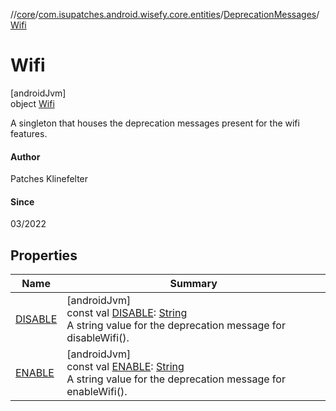 //[core](../../../../index.md)/[com.isupatches.android.wisefy.core.entities](../../index.md)/[DeprecationMessages](../index.md)/[Wifi](index.md)

# Wifi

[androidJvm]\
object [Wifi](index.md)

A singleton that houses the deprecation messages present for the wifi features.

#### Author

Patches Klinefelter

#### Since

03/2022

## Properties

| Name | Summary |
|---|---|
| [DISABLE](-d-i-s-a-b-l-e.md) | [androidJvm]<br>const val [DISABLE](-d-i-s-a-b-l-e.md): [String](https://kotlinlang.org/api/latest/jvm/stdlib/kotlin/-string/index.html)<br>A string value for the deprecation message for disableWifi(). |
| [ENABLE](-e-n-a-b-l-e.md) | [androidJvm]<br>const val [ENABLE](-e-n-a-b-l-e.md): [String](https://kotlinlang.org/api/latest/jvm/stdlib/kotlin/-string/index.html)<br>A string value for the deprecation message for enableWifi(). |
